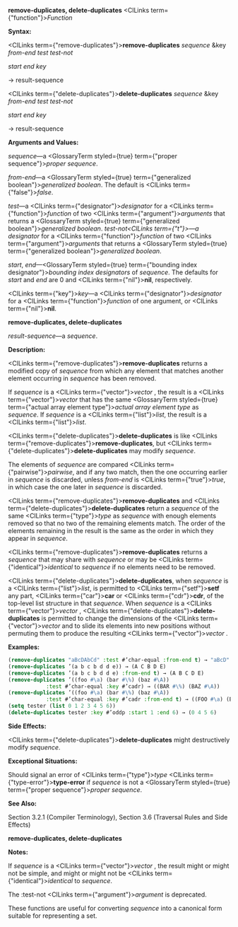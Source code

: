 **remove-duplicates, delete-duplicates** <ClLinks  term={"function"}><i>Function</i></ClLinks> 



**Syntax:** 



<ClLinks  term={"remove-duplicates"}><b>remove-duplicates</b></ClLinks> *sequence* &amp;key *from-end test test-not* 



*start end key* 



→ result-sequence 



<ClLinks  term={"delete-duplicates"}><b>delete-duplicates</b></ClLinks> *sequence* &amp;key *from-end test test-not* 



*start end key* 



→ result-sequence 



**Arguments and Values:** 



*sequence*—a <GlossaryTerm styled={true} term={"proper sequence"}><i>proper sequence</i></GlossaryTerm>. 



*from-end*—a <GlossaryTerm styled={true} term={"generalized boolean"}><i>generalized boolean</i></GlossaryTerm>. The default is <ClLinks  term={"false"}><i>false</i></ClLinks>. 



*test*—a <ClLinks  term={"designator"}><i>designator</i></ClLinks> for a <ClLinks  term={"function"}><i>function</i></ClLinks> of two <ClLinks  term={"argument"}><i>arguments</i></ClLinks> that returns a <GlossaryTerm styled={true} term={"generalized boolean"}><i>generalized boolean</i></GlossaryTerm>. *test-not<ClLinks  term={"t"}><i>—a </i></ClLinks>designator* for a <ClLinks  term={"function"}><i>function</i></ClLinks> of two <ClLinks  term={"argument"}><i>arguments</i></ClLinks> that returns a <GlossaryTerm styled={true} term={"generalized boolean"}><i>generalized boolean</i></GlossaryTerm>. 



*start*, *end*—<GlossaryTerm styled={true} term={"bounding index designator"}><i>bounding index designators</i></GlossaryTerm> of *sequence*. The defaults for *start* and *end* are 0 and <ClLinks  term={"nil"}><b>nil</b></ClLinks>, respectively. 



<ClLinks  term={"key"}><i>key</i></ClLinks>—a <ClLinks  term={"designator"}><i>designator</i></ClLinks> for a <ClLinks  term={"function"}><i>function</i></ClLinks> of one argument, or <ClLinks  term={"nil"}><b>nil</b></ClLinks>. 







 



 



**remove-duplicates, delete-duplicates** 



*result-sequence*—a *sequence*. 



**Description:** 



<ClLinks  term={"remove-duplicates"}><b>remove-duplicates</b></ClLinks> returns a modified copy of *sequence* from which any element that matches another element occurring in *sequence* has been removed. 



If *sequence* is a <ClLinks  term={"vector"}><i>vector</i></ClLinks> , the result is a <ClLinks  term={"vector"}><i>vector</i></ClLinks> that has the same <GlossaryTerm styled={true} term={"actual array element type"}><i>actual array element type</i></GlossaryTerm> as *sequence*. If *sequence* is a <ClLinks  term={"list"}><i>list</i></ClLinks>, the result is a <ClLinks  term={"list"}><i>list</i></ClLinks>. 



<ClLinks  term={"delete-duplicates"}><b>delete-duplicates</b></ClLinks> is like <ClLinks  term={"remove-duplicates"}><b>remove-duplicates</b></ClLinks>, but <ClLinks  term={"delete-duplicates"}><b>delete-duplicates</b></ClLinks> may modify *sequence*. 



The elements of *sequence* are compared <ClLinks  term={"pairwise"}><i>pairwise</i></ClLinks>, and if any two match, then the one occurring earlier in *sequence* is discarded, unless *from-end* is <ClLinks  term={"true"}><i>true</i></ClLinks>, in which case the one later in *sequence* is discarded. 



<ClLinks  term={"remove-duplicates"}><b>remove-duplicates</b></ClLinks> and <ClLinks  term={"delete-duplicates"}><b>delete-duplicates</b></ClLinks> return a *sequence* of the same <ClLinks  term={"type"}><i>type</i></ClLinks> as *sequence* with enough elements removed so that no two of the remaining elements match. The order of the elements remaining in the result is the same as the order in which they appear in *sequence*. 



<ClLinks  term={"remove-duplicates"}><b>remove-duplicates</b></ClLinks> returns a *sequence* that may share with *sequence* or may be <ClLinks  term={"identical"}><i>identical</i></ClLinks> to *sequence* if no elements need to be removed. 



<ClLinks  term={"delete-duplicates"}><b>delete-duplicates</b></ClLinks>, when *sequence* is a <ClLinks  term={"list"}><i>list</i></ClLinks>, is permitted to <ClLinks  term={"setf"}><b>setf</b></ClLinks> any part, <ClLinks  term={"car"}><b>car</b></ClLinks> or <ClLinks  term={"cdr"}><b>cdr</b></ClLinks>, of the top-level list structure in that *sequence*. When *sequence* is a <ClLinks  term={"vector"}><i>vector</i></ClLinks> , <ClLinks  term={"delete-duplicates"}><b>delete-duplicates</b></ClLinks> is permitted to change the dimensions of the <ClLinks  term={"vector"}><i>vector</i></ClLinks> and to slide its elements into new positions without permuting them to produce the resulting <ClLinks  term={"vector"}><i>vector</i></ClLinks> . 



**Examples:**
```lisp
(remove-duplicates "aBcDAbCd" :test #’char-equal :from-end t) → "aBcD" 
(remove-duplicates ’(a b c b d d e)) → (A C B D E) 
(remove-duplicates ’(a b c b d d e) :from-end t) → (A B C D E) 
(remove-duplicates ’((foo #\a) (bar #\%) (baz #\A)) 
		    :test #’char-equal :key #’cadr) → ((BAR #\%) (BAZ #\A)) 
(remove-duplicates ’((foo #\a) (bar #\%) (baz #\A)) 
		    :test #’char-equal :key #’cadr :from-end t) → ((FOO #\a) (BAR #\%)) 
(setq tester (list 0 1 2 3 4 5 6)) 
(delete-duplicates tester :key #’oddp :start 1 :end 6) → (0 4 5 6) 
```
**Side Effects:** 



<ClLinks  term={"delete-duplicates"}><b>delete-duplicates</b></ClLinks> might destructively modify *sequence*. 



**Exceptional Situations:** 



Should signal an error of <ClLinks  term={"type"}><i>type</i></ClLinks> <ClLinks  term={"type-error"}><b>type-error</b></ClLinks> if *sequence* is not a <GlossaryTerm styled={true} term={"proper sequence"}><i>proper sequence</i></GlossaryTerm>. 



**See Also:** 



Section 3.2.1 (Compiler Terminology), Section 3.6 (Traversal Rules and Side Effects) 



 



 



**remove-duplicates, delete-duplicates** 



**Notes:** 



If *sequence* is a <ClLinks  term={"vector"}><i>vector</i></ClLinks> , the result might or might not be simple, and might or might not be <ClLinks  term={"identical"}><i>identical</i></ClLinks> to *sequence*. 



The :test-not <ClLinks  term={"argument"}><i>argument</i></ClLinks> is deprecated. 



These functions are useful for converting *sequence* into a canonical form suitable for representing a set. 







 



 






